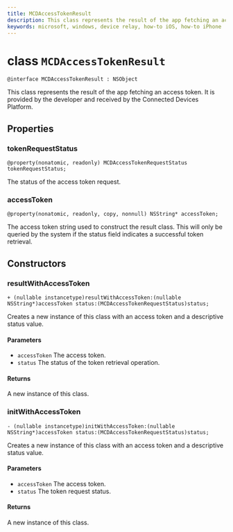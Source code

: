 ```yaml
---
title: MCDAccessTokenResult
description: This class represents the result of the app fetching an access token.
keywords: microsoft, windows, device relay, how-to iOS, how-to iPhone 
---
```


# class `MCDAccessTokenResult`

```
@interface MCDAccessTokenResult : NSObject 
```

This class represents the result of the app fetching an access token. It is provided by the developer and received by the Connected Devices Platform.

## Properties

### tokenRequestStatus
`@property(nonatomic, readonly) MCDAccessTokenRequestStatus tokenRequestStatus;`

The status of the access token request.

### accessToken
`@property(nonatomic, readonly, copy, nonnull) NSString* accessToken;`

The access token string used to construct the result class. This will only be queried by the system if the status field indicates a successful token retrieval.

## Constructors

### resultWithAccessToken
`+ (nullable instancetype)resultWithAccessToken:(nullable NSString*)accessToken status:(MCDAccessTokenRequestStatus)status;` 

Creates a new instance of this class with an access token and a descriptive status value.

#### Parameters
* `accessToken` The access token.  
* `status` The status of the token retrieval operation.

#### Returns
A new instance of this class.

### initWithAccessToken
`- (nullable instancetype)initWithAccessToken:(nullable NSString*)accessToken status:(MCDAccessTokenRequestStatus)status;`

Creates a new instance of this class with an access token and a descriptive status value.

#### Parameters
* `accessToken` The access token.  
* `status` The token request status.

#### Returns
A new instance of this class.